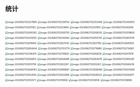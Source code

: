 ## 统计

<img src="C:/Users/%E6%9D%8E%E7%A6%B9%E4%BD%B3/AppData/Roaming/Typora/typora-user-images/image-20240621132327899.png" alt="image-20240621132327899" style="zoom:50%;" />

<img src="C:/Users/%E6%9D%8E%E7%A6%B9%E4%BD%B3/AppData/Roaming/Typora/typora-user-images/image-20240621132339704.png" alt="image-20240621132339704" style="zoom:50%;" />

<img src="C:/Users/%E6%9D%8E%E7%A6%B9%E4%BD%B3/AppData/Roaming/Typora/typora-user-images/image-20240621132353406.png" alt="image-20240621132353406" style="zoom:50%;" />

<img src="C:/Users/%E6%9D%8E%E7%A6%B9%E4%BD%B3/AppData/Roaming/Typora/typora-user-images/image-20240621132405813.png" alt="image-20240621132405813" style="zoom:50%;" />

<img src="C:/Users/%E6%9D%8E%E7%A6%B9%E4%BD%B3/AppData/Roaming/Typora/typora-user-images/image-20240621132415162.png" alt="image-20240621132415162" style="zoom:50%;" />

<img src="C:/Users/%E6%9D%8E%E7%A6%B9%E4%BD%B3/AppData/Roaming/Typora/typora-user-images/image-20240621132423694.png" alt="image-20240621132423694" style="zoom:50%;" />

<img src="C:/Users/%E6%9D%8E%E7%A6%B9%E4%BD%B3/AppData/Roaming/Typora/typora-user-images/image-20240621132431951.png" alt="image-20240621132431951" style="zoom:50%;" />

<img src="C:/Users/%E6%9D%8E%E7%A6%B9%E4%BD%B3/AppData/Roaming/Typora/typora-user-images/image-20240621132442658.png" alt="image-20240621132442658" style="zoom:50%;" />

<img src="C:/Users/%E6%9D%8E%E7%A6%B9%E4%BD%B3/AppData/Roaming/Typora/typora-user-images/image-20240621132450382.png" alt="image-20240621132450382" style="zoom:50%;" />

<img src="C:/Users/%E6%9D%8E%E7%A6%B9%E4%BD%B3/AppData/Roaming/Typora/typora-user-images/image-20240621132500750.png" alt="image-20240621132500750" style="zoom:50%;" />

<img src="C:/Users/%E6%9D%8E%E7%A6%B9%E4%BD%B3/AppData/Roaming/Typora/typora-user-images/image-20240621132508335.png" alt="image-20240621132508335" style="zoom:50%;" />

<img src="C:/Users/%E6%9D%8E%E7%A6%B9%E4%BD%B3/AppData/Roaming/Typora/typora-user-images/image-20240621132519659.png" alt="image-20240621132519659" style="zoom:50%;" />

<img src="C:/Users/%E6%9D%8E%E7%A6%B9%E4%BD%B3/AppData/Roaming/Typora/typora-user-images/image-20240621132529700.png" alt="image-20240621132529700" style="zoom:50%;" />

<img src="C:/Users/%E6%9D%8E%E7%A6%B9%E4%BD%B3/AppData/Roaming/Typora/typora-user-images/image-20240621132545463.png" alt="image-20240621132545463" style="zoom:50%;" />

<img src="C:/Users/%E6%9D%8E%E7%A6%B9%E4%BD%B3/AppData/Roaming/Typora/typora-user-images/image-20240621132555750.png" alt="image-20240621132555750" style="zoom:50%;" />

<img src="C:/Users/%E6%9D%8E%E7%A6%B9%E4%BD%B3/AppData/Roaming/Typora/typora-user-images/image-20240621132607076.png" alt="image-20240621132607076" style="zoom: 50%;" />

<img src="C:/Users/%E6%9D%8E%E7%A6%B9%E4%BD%B3/AppData/Roaming/Typora/typora-user-images/image-20240621132619405.png" alt="image-20240621132619405" style="zoom:50%;" />

<img src="C:/Users/%E6%9D%8E%E7%A6%B9%E4%BD%B3/AppData/Roaming/Typora/typora-user-images/image-20240621132627045.png" alt="image-20240621132627045" style="zoom:50%;" />

<img src="C:/Users/%E6%9D%8E%E7%A6%B9%E4%BD%B3/AppData/Roaming/Typora/typora-user-images/image-20240621132637185.png" alt="image-20240621132637185" style="zoom:50%;" />

<img src="C:/Users/%E6%9D%8E%E7%A6%B9%E4%BD%B3/AppData/Roaming/Typora/typora-user-images/image-20240621132645505.png" alt="image-20240621132645505" style="zoom:50%;" />

<img src="C:/Users/%E6%9D%8E%E7%A6%B9%E4%BD%B3/AppData/Roaming/Typora/typora-user-images/image-20240621132654444.png" alt="image-20240621132654444" style="zoom:50%;" />

<img src="C:/Users/%E6%9D%8E%E7%A6%B9%E4%BD%B3/AppData/Roaming/Typora/typora-user-images/image-20240621132703779.png" alt="image-20240621132703779" style="zoom:50%;" />

<img src="C:/Users/%E6%9D%8E%E7%A6%B9%E4%BD%B3/AppData/Roaming/Typora/typora-user-images/image-20240621132719990.png" alt="image-20240621132719990" style="zoom: 50%;" />

<img src="C:/Users/%E6%9D%8E%E7%A6%B9%E4%BD%B3/AppData/Roaming/Typora/typora-user-images/image-20240621132734901.png" alt="image-20240621132734901" style="zoom: 50%;" />

<img src="C:/Users/%E6%9D%8E%E7%A6%B9%E4%BD%B3/AppData/Roaming/Typora/typora-user-images/image-20240621132746470.png" alt="image-20240621132746470" style="zoom: 50%;" />

<img src="C:/Users/%E6%9D%8E%E7%A6%B9%E4%BD%B3/AppData/Roaming/Typora/typora-user-images/image-20240621132759625.png" alt="image-20240621132759625" style="zoom:50%;" />

<img src="C:/Users/%E6%9D%8E%E7%A6%B9%E4%BD%B3/AppData/Roaming/Typora/typora-user-images/image-20240621132808016.png" alt="image-20240621132808016" style="zoom:50%;" />

<img src="C:/Users/%E6%9D%8E%E7%A6%B9%E4%BD%B3/AppData/Roaming/Typora/typora-user-images/image-20240621132817876.png" alt="image-20240621132817876" style="zoom:50%;" />

<img src="C:/Users/%E6%9D%8E%E7%A6%B9%E4%BD%B3/AppData/Roaming/Typora/typora-user-images/image-20240621132826913.png" alt="image-20240621132826913" style="zoom:50%;" />

<img src="C:/Users/%E6%9D%8E%E7%A6%B9%E4%BD%B3/AppData/Roaming/Typora/typora-user-images/image-20240621132838496.png" alt="image-20240621132838496" style="zoom: 50%;" />

<img src="C:/Users/%E6%9D%8E%E7%A6%B9%E4%BD%B3/AppData/Roaming/Typora/typora-user-images/image-20240621132854479.png" alt="image-20240621132854479" style="zoom:50%;" />

<img src="C:/Users/%E6%9D%8E%E7%A6%B9%E4%BD%B3/AppData/Roaming/Typora/typora-user-images/image-20240621132905391.png" alt="image-20240621132905391" style="zoom:50%;" />

<img src="C:/Users/%E6%9D%8E%E7%A6%B9%E4%BD%B3/AppData/Roaming/Typora/typora-user-images/image-20240621132913759.png" alt="image-20240621132913759" style="zoom:50%;" />

<img src="C:/Users/%E6%9D%8E%E7%A6%B9%E4%BD%B3/AppData/Roaming/Typora/typora-user-images/image-20240621132922267.png" alt="image-20240621132922267" style="zoom:50%;" />

<img src="C:/Users/%E6%9D%8E%E7%A6%B9%E4%BD%B3/AppData/Roaming/Typora/typora-user-images/image-20240621132932421.png" alt="image-20240621132932421" style="zoom:50%;" />

<img src="C:/Users/%E6%9D%8E%E7%A6%B9%E4%BD%B3/AppData/Roaming/Typora/typora-user-images/image-20240621132940439.png" alt="image-20240621132940439" style="zoom:50%;" />

<img src="C:/Users/%E6%9D%8E%E7%A6%B9%E4%BD%B3/AppData/Roaming/Typora/typora-user-images/image-20240621132948763.png" alt="image-20240621132948763" style="zoom:50%;" />

<img src="C:/Users/%E6%9D%8E%E7%A6%B9%E4%BD%B3/AppData/Roaming/Typora/typora-user-images/image-20240621132956867.png" alt="image-20240621132956867" style="zoom:50%;" />

<img src="C:/Users/%E6%9D%8E%E7%A6%B9%E4%BD%B3/AppData/Roaming/Typora/typora-user-images/image-20240621133006080.png" alt="image-20240621133006080" style="zoom:50%;" />

<img src="C:/Users/%E6%9D%8E%E7%A6%B9%E4%BD%B3/AppData/Roaming/Typora/typora-user-images/image-20240621133014485.png" alt="image-20240621133014485" style="zoom:50%;" />

<img src="C:/Users/%E6%9D%8E%E7%A6%B9%E4%BD%B3/AppData/Roaming/Typora/typora-user-images/image-20240621133024184.png" alt="image-20240621133024184" style="zoom:50%;" />

<img src="C:/Users/%E6%9D%8E%E7%A6%B9%E4%BD%B3/AppData/Roaming/Typora/typora-user-images/image-20240621133032988.png" alt="image-20240621133032988" style="zoom: 50%;" />

<img src="C:/Users/%E6%9D%8E%E7%A6%B9%E4%BD%B3/AppData/Roaming/Typora/typora-user-images/image-20240621133048124.png" alt="image-20240621133048124" style="zoom:50%;" />

<img src="C:/Users/%E6%9D%8E%E7%A6%B9%E4%BD%B3/AppData/Roaming/Typora/typora-user-images/image-20240621133054971.png" alt="image-20240621133054971" style="zoom:50%;" />

<img src="C:/Users/%E6%9D%8E%E7%A6%B9%E4%BD%B3/AppData/Roaming/Typora/typora-user-images/image-20240621133103571.png" alt="image-20240621133103571" style="zoom:50%;" />

<img src="C:/Users/%E6%9D%8E%E7%A6%B9%E4%BD%B3/AppData/Roaming/Typora/typora-user-images/image-20240621133116936.png" alt="image-20240621133116936" style="zoom:50%;" />

<img src="C:/Users/%E6%9D%8E%E7%A6%B9%E4%BD%B3/AppData/Roaming/Typora/typora-user-images/image-20240621133126518.png" alt="image-20240621133126518" style="zoom: 50%;" />

<img src="C:/Users/%E6%9D%8E%E7%A6%B9%E4%BD%B3/AppData/Roaming/Typora/typora-user-images/image-20240621133138898.png" alt="image-20240621133138898" style="zoom:50%;" />
